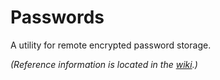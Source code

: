 # Passwords

A utility for remote encrypted password storage.

_(Reference information is located in the [wiki](./wiki).)_
